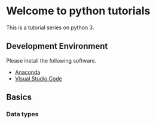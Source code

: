 # Welcome to python tutorials
This is a tutorial series on python 3.

## Development Environment
Please install the following software.
* [Anaconda](https://www.anaconda.com/distribution/)
* [Visual Studio Code](https://code.visualstudio.com/)
## Basics
### Data types
